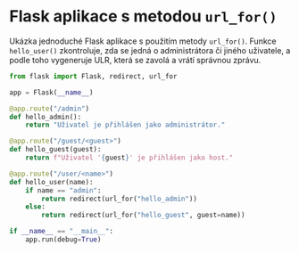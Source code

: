 # Flask aplikace s metodou `url_for()`
Ukázka jednoduché Flask aplikace s použitím metody `url_for()`. Funkce `hello_user()` zkontroluje, zda se jedná
o administrátora či jiného uživatele, a podle toho vygeneruje ULR, která se zavolá a vrátí správnou zprávu.

```python
from flask import Flask, redirect, url_for

app = Flask(__name__)

@app.route("/admin")
def hello_admin():
    return "Uživatel je přihlášen jako administrátor."

@app.route("/guest/<guest>")
def hello_guest(guest):
    return f"Uživatel '{guest}' je přihlášen jako host."

@app.route("/user/<name>")
def hello_user(name):
    if name == "admin":
        return redirect(url_for("hello_admin"))
    else:
        return redirect(url_for("hello_guest", guest=name))

if __name__ == "__main__":
    app.run(debug=True)
```
